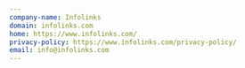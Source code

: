 ```yaml
---
company-name: Infolinks
domain: infolinks.com
home: https://www.infolinks.com/
privacy-policy: https://www.infolinks.com/privacy-policy/
email: info@infolinks.com
---
```




